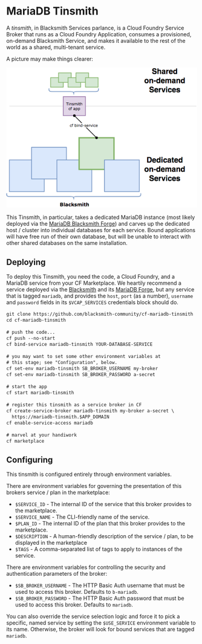 MariaDB Tinsmith
===================

A _tinsmith_, in Blacksmith Services parlance, is a Cloud Foundry
Service Broker that runs as a Cloud Foundry Application, consumes
a provisioned, on-demand Blacksmith Service, and makes it
available to the rest of the world as a shared, multi-tenant
service.

A picture may make things clearer:

![Tinsmith Architectural Diagram](docs/tinsmith.png)

This Tinsmith, in particular, takes a dedicated MariaDB
instance (most likely deployed via the [MariaDB Blacksmith
Forge][mariadb-forge]) and carves up the dedicated host / cluster
into individual databases for each service.  Bound applications
will have free run of their own database, but will be unable to
interact with other shared databases on the same installation.

Deploying
---------

To deploy this Tinsmith, you need the code, a Cloud Foundry, and a
MariaDB service from your CF Marketplace.  We heartily recommend a
service deployed via the [Blacksmith][blacksmith] and its [MariaDB
Forge][mariadb-forge], but any service that is tagged `mariadb`,
and provides the `host`, `port` (as a number), `username` and
`password` fields in its `$VCAP_SERVICES` credentials block should
do.

```
git clone https://github.com/blacksmith-community/cf-mariadb-tinsmith
cd cf-mariadb-tinsmith

# push the code...
cf push --no-start
cf bind-service mariadb-tinsmith YOUR-DATABASE-SERVICE

# you may want to set some other environment variables at
# this stage; see "Configuration", below.
cf set-env mariadb-tinsmith SB_BROKER_USERNAME my-broker
cf set-env mariadb-tinsmith SB_BROKER_PASSWORD a-secret

# start the app
cf start mariadb-tinsmith

# register this tinsmith as a service broker in CF
cf create-service-broker mariadb-tinsmith my-broker a-secret \
  https://mariadb-tinsmith.$APP_DOMAIN
cf enable-service-access mariadb

# marvel at your handiwork
cf marketplace
```

Configuring
-----------

This tinsmith is configured entirely through environment
variables.

There are environment variables for governing the presentation of
this brokers service / plan in the marketplace:

- `$SERVICE_ID` - The internal ID of the service that this broker
  provides to the marketplace.
- `$SERVICE_NAME` - The CLI-friendly name of the service.
- `$PLAN_ID` - The internal ID of the plan that this broker
  provides to the marketplace.
- `$DESCRIPTION` - A human-friendly description of the service /
  plan, to be displayed in the marketplace
- `$TAGS` - A comma-separated list of tags to apply to instances
  of the service.

There are environment variables for controlling the security and
authentication parameters of the broker:

- `$SB_BROKER_USERNAME` - The HTTP Basic Auth username that must
  be used to access this broker.  Defaults to `b-mariadb`.
- `$SB_BROKER_PASSWORD` - The HTTP Basic Auth password that must
  be used to access this broker.  Defaults to `mariadb`.

You can also override the service selection logic and force it to
pick a specific, named service by setting the `$USE_SERVICE`
environment variable to its name.  Otherwise, the broker will look
for bound services that are tagged `mariadb`.




[mariadb-forge]: https://github.com/blacksmith-community/mariadb-forge-boshrelease
[blacksmith]: https://github.com/cloudfoundry-community/blacksmith
